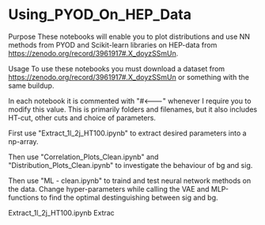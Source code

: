 # Using_PYOD_On_HEP_Data


Purpose
These notebooks will enable you to plot distributions and use NN methods from
PYOD and Scikit-learn libraries on HEP-data from https://zenodo.org/record/3961917#.X_doyzSSmUn.


Usage
To use these notebooks you must download a dataset from https://zenodo.org/record/3961917#.X_doyzSSmUn
or something with the same buildup.

In each notebook it is commented with "#<---" whenever I require you to modify this
value. This is primarily folders and filenames, but it also includes HT-cut, other
cuts and choice of parameters.

First use "Extract_1l_2j_HT100.ipynb" to extract desired parameters into a np-array.

Then use "Correlation_Plots_Clean.ipynb" and "Distribution_Plots_Clean.ipynb" to
investigate the behaviour of bg and sig.

Then use "ML -  clean.ipynb" to traind and test neural network methods on the
data. Change hyper-parameters while calling the VAE and MLP-functions to find
the optimal destinguishing between sig and bg.




Extract_1l_2j_HT100.ipynb Extrac
